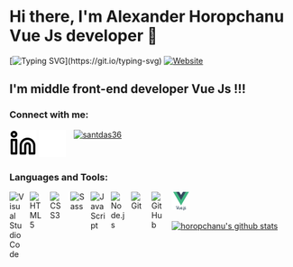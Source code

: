 # Hi there, I'm Alexander Horopchanu Vue Js developer  👋

[![Typing SVG](https://readme-typing-svg.herokuapp.com?size=24&width=600&lines=Welcome+👋+to+my+gitHub+profile!)](https://git.io/typing-svg)
[![Website](https://img.shields.io/website?label=linkedin&style=for-the-badge&url=https%3A%2F%2Fcodestackr.com)](https://www.linkedin.com/in/alexander-horopchanu-2bb394210/)


## I'm middle front-end developer Vue Js !!!

[//]: # (- 🔭 Check out my VS Code course: [Become A VS Code SuperHero!][course]!)

[//]: # (- 🌱 I’m currently learning everything 🤣)

[//]: # (- 👯 I’m looking to collaborate with other content creators)

[//]: # (- 🥅 2022 Goals: Learn more about web3)

[//]: # (- ⚡ Fun fact: I love to draw and play guitar / drums)

[//]: # (- 😻 Check out the NFT collection I created: )

### Connect with me:

[![website](./img/linkedin-light.svg)](https://www.linkedin.com/in/alexander-horopchanu-2bb394210#gh-light-mode-only)
[![website](./img/linkedin-dark.svg)](https://www.linkedin.com/in/alexander-horopchanu-2bb394210#gh-dark-mode-only)
<a href="https://t.me/sparcoff" target="blank"><img align="top" src="https://cdn4.iconfinder.com/data/icons/socialcones/508/Telegram-512.png" alt="santdas36" height="25" width="25" style="margin-left: 10px" /></a>
### Languages and Tools:

<img align="left" alt="Visual Studio Code" width="26px" src="https://cdn.jsdelivr.net/gh/devicons/devicon/icons/vscode/vscode-original.svg" style="padding-right:10px;" />
<img align="left" alt="HTML5" width="26px" src="https://cdn.jsdelivr.net/gh/devicons/devicon/icons/html5/html5-original.svg" style="padding-right:10px;" />
<img align="left" alt="CSS3" width="26px" src="https://cdn.jsdelivr.net/gh/devicons/devicon/icons/css3/css3-original.svg" style="padding-right:10px;" />
<img align="left" alt="Sass" width="26px" src="https://cdn.jsdelivr.net/gh/devicons/devicon/icons/sass/sass-original.svg" style="padding-right:10px;" />
<img align="left" alt="JavaScript" width="26px" src="https://cdn.jsdelivr.net/gh/devicons/devicon/icons/javascript/javascript-original.svg" style="padding-right:10px;" />
<img align="left" alt="Node.js" width="26px" src="https://cdn.jsdelivr.net/gh/devicons/devicon/icons/nodejs/nodejs-original.svg" style="padding-right:10px;" />
<img align="left" alt="Git" width="26px" src="https://cdn.jsdelivr.net/gh/devicons/devicon/icons/git/git-original.svg" style="padding-right:10px;" />
<a href="https://github.com/Horopchanu" target="_blank"><img align="left" alt="GitHub" width="26px" src="https://user-images.githubusercontent.com/3369400/139447912-e0f43f33-6d9f-45f8-be46-2df5bbc91289.png" style="padding-right:10px;" /></a>
<a href="https://vuejs.org/" target="_blank"> <img src="https://raw.githubusercontent.com/devicons/devicon/master/icons/vuejs/vuejs-original-wordmark.svg" alt="vuejs" width="33"/> </a>


</br>

<a href="https://github.com/horopchanu/github-readme-stats">

<img align="center" src="https://github-readme-stats.anuraghazra1.vercel.app/api?username=Horopchanu&count_private=true&show_icons=true&include_all_commits=true&theme=radical"      
alt="horopchanu's github stats" />

